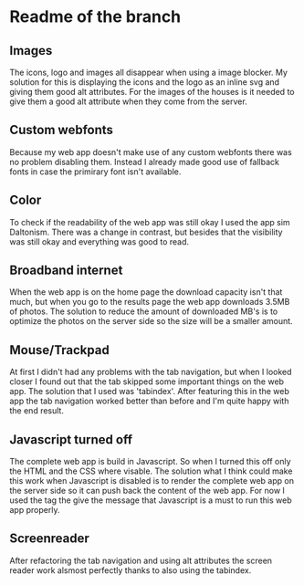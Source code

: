<h1> Readme of the branch </h1>

<h2>Images</h2> 

<article> 
  <p>
    The icons, logo and images all disappear when using a image blocker. 
    My solution for this is displaying the icons and the logo as an inline svg
    and giving them good alt attributes. For the images of the houses is it needed to give 
    them a good alt attribute when they come from the server. 
  </p>
</article>

<h2>Custom webfonts </h2> 

<article> 
  <p> 
    Because my web app doesn't make use of any custom webfonts there was no problem disabling them. 
    Instead I already made good use of fallback fonts in case the primirary font isn't available. 
  </p>
</article> 

<h2>Color</h2> 

<article> 
  <p> 
    To check if the readability of the web app was still okay I used the app sim Daltonism. 
    There was a change in contrast, but besides that the visibility was still okay and everything was good to read. 
  </p>
</article> 

<h2>Broadband internet</h2>

<article> 
  <p>
    When the web app is on the home page the download capacity isn't that much, but when you go to the results page 
    the web app downloads 3.5MB of photos. The solution to reduce the amount of downloaded MB's is to optimize the 
    photos on the server side so the size will be a smaller amount. 
  </p>
</article>

<h2>Mouse/Trackpad</h2> 

<article> 
  <p>
    At first I didn't had any problems with the tab navigation, but when I looked closer I found out that 
    the tab skipped some important things on the web app. The solution that I used was 'tabindex'. After 
    featuring this in the web app the tab navigation worked better than before and I'm quite happy with the end result. 
  </p>
</article> 

<h2>Javascript turned off</h2> 

<article> 
  <p>
    The complete web app is build in Javascript. So when I turned this off only the HTML and the CSS where visable. 
    The solution what I think could make this work when Javascript is disabled is to render the complete web app on the server side 
    so it can push back the content of the web app. For now I used the <noScript> tag the give the message that Javascript is a must to      run this web app properly.
  </p>
</article> 

<h2>Screenreader</h2> 

<article> 
  <p>
    After refactoring the tab navigation and using alt attributes the screen reader work alsmost perfectly thanks to
    also using the tabindex. 
  </p>
</article>
